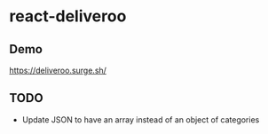 # react-deliveroo

## Demo

https://deliveroo.surge.sh/

## TODO

- Update JSON to have an array instead of an object of categories
